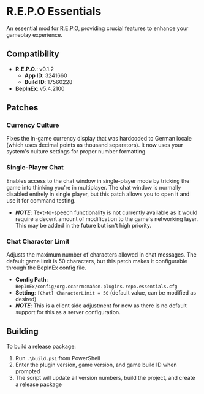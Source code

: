 # R.E.P.O Essentials

An essential mod for R.E.P.O, providing crucial features to enhance your gameplay experience.

## Compatibility

-   **R.E.P.O.**: v0.1.2
    -   **App ID**: 3241660
    -   **Build ID**: 17560228
-   **BepInEx**: v5.4.2100

## Patches

### Currency Culture

Fixes the in-game currency display that was hardcoded to German locale (which uses decimal points as thousand separators). It now uses your system's culture settings for proper number formatting.

### Single-Player Chat

Enables access to the chat window in single-player mode by tricking the game into thinking you're in multiplayer. The chat window is normally disabled entirely in single player, but this patch allows you to open it and use it for command testing.

-   **_NOTE_**: Text-to-speech functionality is not currently available as it would require a decent amount of modification to the game's networking layer. This may be added in the future but isn't high priority.

### Chat Character Limit

Adjusts the maximum number of characters allowed in chat messages. The default game limit is 50 characters, but this patch makes it configurable through the BepInEx config file.

-   **Config Path**: `BepInEx/config/org.ccarrmcmahon.plugins.repo.essentials.cfg`
-   **Setting**: `[Chat] CharacterLimit = 50` (default value, can be modified as desired)
-   **_NOTE_**: This is a client side adjustment for now as there is no default support for this as a server configuration.

## Building

To build a release package:

1. Run `.\build.ps1` from PowerShell
2. Enter the plugin version, game version, and game build ID when prompted
3. The script will update all version numbers, build the project, and create a release package
